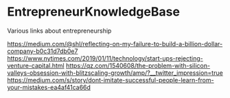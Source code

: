 # EntrepreneurKnowledgeBase
Various links about entrepreneurship

https://medium.com/@shl/reflecting-on-my-failure-to-build-a-billion-dollar-company-b0c31d7db0e7
https://www.nytimes.com/2019/01/11/technology/start-ups-rejecting-venture-capital.html
https://qz.com/1540608/the-problem-with-silicon-valleys-obsession-with-blitzscaling-growth/amp/?__twitter_impression=true
https://medium.com/s/story/dont-imitate-successful-people-learn-from-your-mistakes-ea4af41ca66d

